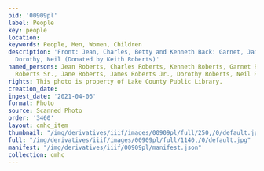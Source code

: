 ```yaml
---
pid: '00909pl'
label: People
key: people
location: 
keywords: People, Men, Women, Children
description: 'Front: Jean, Charles, Betty and Kenneth Back: Garnet, James, Jane, James,
  Dorothy, Neil (Donated by Keith Roberts)'
named_persons: Jean Roberts, Charles Roberts, Kenneth Roberts, Garnet Roberts, James
  Roberts Sr., Jane Roberts, James Roberts Jr., Dorothy Roberts, Neil Robert
rights: This photo is property of Lake County Public Library.
creation_date: 
ingest_date: '2021-04-06'
format: Photo
source: Scanned Photo
order: '3460'
layout: cmhc_item
thumbnail: "/img/derivatives/iiif/images/00909pl/full/250,/0/default.jpg"
full: "/img/derivatives/iiif/images/00909pl/full/1140,/0/default.jpg"
manifest: "/img/derivatives/iiif/00909pl/manifest.json"
collection: cmhc
---
```

